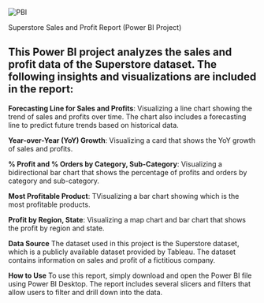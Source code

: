 ![PBI](https://github.com/tedhwang007/pbi/blob/main/Screenshot.png)

Superstore Sales and Profit Report (Power BI Project)

## This Power BI project analyzes the sales and profit data of the Superstore dataset. The following insights and visualizations are included in the report:

**Forecasting Line for Sales and Profits**: Visualizing a line chart showing the trend of sales and profits over time. The chart also includes a forecasting line to predict future trends based on historical data.

**Year-over-Year (YoY) Growth**: Visualizing a card that shows the YoY growth of sales and profits.

**% Profit and % Orders by Category, Sub-Category**: Visualizing a bidirectional bar chart that shows the percentage of profits and orders by category and sub-category.

**Most Profitable Product**: TVisualizing a bar chart showing which is the most profitable products.

**Profit by Region, State**: Visualizing a map chart and bar chart that shows the profit by region and state.

**Data Source**
The dataset used in this project is the Superstore dataset, which is a publicly available dataset provided by Tableau. The dataset contains information on sales and profit of a fictitious company.

**How to Use**
To use this report, simply download and open the Power BI file using Power BI Desktop. The report includes several slicers and filters that allow users to filter and drill down into the data.
